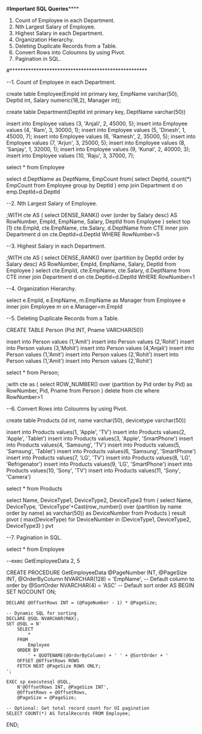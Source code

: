 #**************Important SQL Queries******************


1. Count of Employee in each Department.
2. Nth Largest Salary of Employee.
3. Highest Salary in each Department.
4. Organization Hierarchy.
5. Deleting Duplicate Records from a Table.
6. Convert Rows into Coloumns by using Pivot.
7. Pagination in SQL.

#****************************************************

--1. Count of Employee in each Department.

create table Employee(EmpId int primary key, EmpName varchar(50), DeptId int, Salary numeric(18,2), Manager int);

create table Department(DeptId int primary key, DeptName varchar(50))

insert into Employee values (3, 'Anjali', 2, 45000, 5);
insert into Employee values (4, 'Ram', 3, 30000, 1);
insert into Employee values (5, 'Dinesh', 1, 45000, 7);
insert into Employee values (6, 'Ramesh', 2, 35000, 5);
insert into Employee values (7, 'Arjun', 3, 25000, 5);
insert into Employee values (8, 'Sanjay', 1, 32000, 1);
insert into Employee values (9, 'Kunal', 2, 40000, 3);
insert into Employee values (10, 'Raju', 3, 37000, 7);

select * from Employee

select d.DeptName as DeptName, EmpCount
from(
select DeptId, count(*) EmpCount from Employee group by DeptId
) emp join Department d on emp.DeptId=d.DeptId

--2. Nth Largest Salary of Employee.

;WITH cte AS
(
select DENSE_RANK() over (order by Salary desc) AS RowNumber, EmpId, EmpName, Salary, DeptId from Employee
)
select top (1) cte.EmpId, cte.EmpName, cte.Salary, d.DeptName from CTE inner join Department d 
on cte.DeptId=d.DeptId 
WHERE RowNumber=5

--3. Highest Salary in each Department.

;WITH cte AS
(
select DENSE_RANK() over (partition by DeptId order by Salary desc) AS RowNumber, EmpId, EmpName, Salary, DeptId from Employee
)
select cte.EmpId, cte.EmpName, cte.Salary, d.DeptName from CTE inner join Department d 
on cte.DeptId=d.DeptId 
WHERE RowNumber=1

--4. Organization Hierarchy.

select e.EmpId, e.EmpName, m.EmpName as Manager from Employee e
inner join Employee m on e.Manager=m.EmpId 

--5. Deleting Duplicate Records from a Table.

CREATE TABLE Person (Pid INT, Pname VARCHAR(50))

insert into Person values (1,'Amit')
insert into Person values (2,'Rohit')
insert into Person values (3,'Mohit')
insert into Person values (4,'Anjali')
insert into Person values (1,'Amit')
insert into Person values (2,'Rohit')
insert into Person values (1,'Amit')
insert into Person values (2,'Rohit')

select * from Person;

;with cte as
(
 select ROW_NUMBER() over (partition by Pid order by Pid) as RowNumber, Pid, Pname from Person
)
delete from cte where RowNumber>1

--6. Convert Rows into Coloumns by using Pivot.

create table Products (id int, name varchar(50), devicetype varchar(50))

insert into Products values(1, 'Apple', 'TV')
insert into Products values(2, 'Apple', 'Tablet')
insert into Products values(3, 'Apple', 'SmartPhone')
insert into Products values(4, 'Samsung', 'TV')
insert into Products values(5, 'Samsung', 'Tablet')
insert into Products values(6, 'Samsung', 'SmartPhone')
insert into Products values(7, 'LG', 'TV')
insert into Products values(8, 'LG', 'Refrigenator')
insert into Products values(9, 'LG', 'SmartPhone')
insert into Products values(10, 'Sony', 'TV')
insert into Products values(11, 'Sony', 'Camera')

select * from Products

select Name, DeviceType1, DeviceType2, DeviceType3 from
(
 select Name, DeviceType, 'DeviceType'+Cast(row_number() over (partition by name order by name) as varchar(50)) as DeviceNumber from Products
) result
pivot
(
max(DeviceType)
for DeviceNumber in (DeviceType1, DeviceType2, DeviceType3)
) pvt


--7. Pagination in SQL.

select * from Employee

--exec GetEmployeeData 2, 5

CREATE PROCEDURE GetEmployeeData
    @PageNumber INT,
    @PageSize INT,
    @OrderByColumn NVARCHAR(128) = 'EmpName', -- Default column to order by
    @SortOrder NVARCHAR(4) = 'ASC' -- Default sort order
AS
BEGIN
    SET NOCOUNT ON;

    DECLARE @OffsetRows INT = (@PageNumber - 1) * @PageSize;

    -- Dynamic SQL for sorting
    DECLARE @SQL NVARCHAR(MAX);
    SET @SQL = N'
        SELECT
            *
        FROM
            Employee
        ORDER BY
            ' + QUOTENAME(@OrderByColumn) + ' ' + @SortOrder + '
        OFFSET @OffsetRows ROWS
        FETCH NEXT @PageSize ROWS ONLY;
    ';

    EXEC sp_executesql @SQL,
        N'@OffsetRows INT, @PageSize INT',
        @OffsetRows = @OffsetRows,
        @PageSize = @PageSize;

    -- Optional: Get total record count for UI pagination
    SELECT COUNT(*) AS TotalRecords FROM Employee;

END;